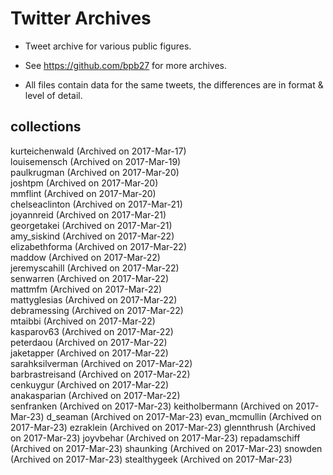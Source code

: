 # Twitter Archives

+ Tweet archive for various public figures.

+ See https://github.com/bpb27 for more archives.

+ All files contain data for the same tweets, the differences are in format & level of detail. 

## collections

kurteichenwald (Archived on 2017-Mar-17)  
louisemensch (Archived on 2017-Mar-19)  
paulkrugman (Archived on 2017-Mar-20)  
joshtpm (Archived on 2017-Mar-20)  
mmflint (Archived on 2017-Mar-20)  
chelseaclinton (Archived on 2017-Mar-21)  
joyannreid (Archived on 2017-Mar-21)  
georgetakei (Archived on 2017-Mar-21)  
amy_siskind (Archived on 2017-Mar-22)  
elizabethforma (Archived on 2017-Mar-22)  
maddow (Archived on 2017-Mar-22)  
jeremyscahill (Archived on 2017-Mar-22)  
senwarren (Archived on 2017-Mar-22)  
mattmfm (Archived on 2017-Mar-22)  
mattyglesias (Archived on 2017-Mar-22)  
debramessing (Archived on 2017-Mar-22)  
mtaibbi (Archived on 2017-Mar-22)  
kasparov63 (Archived on 2017-Mar-22)  
peterdaou (Archived on 2017-Mar-22)   
jaketapper (Archived on 2017-Mar-22)  
sarahksilverman (Archived on 2017-Mar-22)  
barbrastreisand (Archived on 2017-Mar-22)  
cenkuygur (Archived on 2017-Mar-22)  
anakasparian (Archived on 2017-Mar-22)  
senfranken (Archived on 2017-Mar-23) 
keitholbermann (Archived on 2017-Mar-23) 
d_seaman (Archived on 2017-Mar-23) 
evan_mcmullin (Archived on 2017-Mar-23) 
ezraklein (Archived on 2017-Mar-23) 
glennthrush (Archived on 2017-Mar-23) 
joyvbehar (Archived on 2017-Mar-23) 
repadamschiff (Archived on 2017-Mar-23) 
shaunking (Archived on 2017-Mar-23) 
snowden (Archived on 2017-Mar-23) 
stealthygeek (Archived on 2017-Mar-23) 
